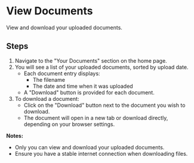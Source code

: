 # View Documents

View and download your uploaded documents.

## Steps

1. Navigate to the "Your Documents" section on the home page.
2. You will see a list of your uploaded documents, sorted by upload date.
   - Each document entry displays:
     - The filename
     - The date and time when it was uploaded
   - A "Download" button is provided for each document.
3. To download a document:
   - Click on the "Download" button next to the document you wish to download.
   - The document will open in a new tab or download directly, depending on your browser settings.

**Notes:**

- Only you can view and download your uploaded documents.
- Ensure you have a stable internet connection when downloading files.